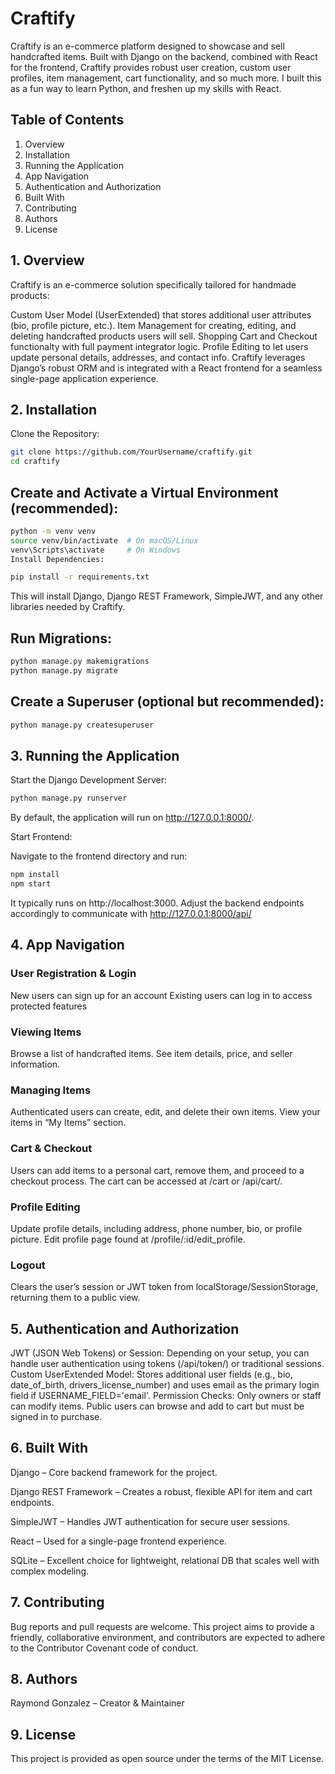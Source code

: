# Craftify

Craftify is an e-commerce platform designed to showcase and sell handcrafted items. Built with Django on the backend, combined with React for the frontend, Craftify provides robust user creation, custom user profiles, item management, cart functionality, and so much more. I built this as a fun way to learn Python, and freshen up my skills with React.

## Table of Contents

1. Overview
2. Installation
3. Running the Application
4. App Navigation
5. Authentication and Authorization
6. Built With
7. Contributing
8. Authors
9. License


## 1. Overview

Craftify is an e-commerce solution specifically tailored for handmade products:

Custom User Model (UserExtended) that stores additional user attributes (bio, profile picture, etc.).
Item Management for creating, editing, and deleting handcrafted products users will sell.
Shopping Cart and Checkout functionalty with full payment integrator logic.
Profile Editing to let users update personal details, addresses, and contact info.
Craftify leverages Django’s robust ORM and is integrated with a React frontend for a seamless single-page application experience.

## 2. Installation

Clone the Repository:

```bash
git clone https://github.com/YourUsername/craftify.git
cd craftify
```

## Create and Activate a Virtual Environment (recommended):

```bash
python -m venv venv
source venv/bin/activate  # On macOS/Linux
venv\Scripts\activate     # On Windows
Install Dependencies:
```

```bash
pip install -r requirements.txt
```

This will install Django, Django REST Framework, SimpleJWT, and any other libraries needed by Craftify.

## Run Migrations:

```bash
python manage.py makemigrations
python manage.py migrate
```

## Create a Superuser (optional but recommended):

```bash
python manage.py createsuperuser
```

## 3. Running the Application

Start the Django Development Server:

```bash
python manage.py runserver
```

By default, the application will run on http://127.0.0.1:8000/.

Start Frontend:

Navigate to the frontend directory and run:

```bash
npm install
npm start
```

It typically runs on http://localhost:3000. Adjust the backend endpoints accordingly to communicate with http://127.0.0.1:8000/api/

## 4. App Navigation

### User Registration & Login

New users can sign up for an account
Existing users can log in to access protected features

### Viewing Items

Browse a list of handcrafted items.
See item details, price, and seller information.

### Managing Items

Authenticated users can create, edit, and delete their own items.
View your items in “My Items” section.

### Cart & Checkout

Users can add items to a personal cart, remove them, and proceed to a checkout process.
The cart can be accessed at /cart or /api/cart/.

### Profile Editing

Update profile details, including address, phone number, bio, or profile picture.
Edit profile page found at /profile/:id/edit_profile.

### Logout

Clears the user’s session or JWT token from localStorage/SessionStorage, returning them to a public view.

## 5. Authentication and Authorization

JWT (JSON Web Tokens) or Session: Depending on your setup, you can handle user authentication using tokens (/api/token/) or traditional sessions.
Custom UserExtended Model: Stores additional user fields (e.g., bio, date_of_birth, drivers_license_number) and uses email as the primary login field if USERNAME_FIELD='email'.
Permission Checks: Only owners or staff can modify items. Public users can browse and add to cart but must be signed in to purchase.

## 6. Built With

Django – Core backend framework for the project.

Django REST Framework – Creates a robust, flexible API for item and cart endpoints.

SimpleJWT – Handles JWT authentication for secure user sessions.

React – Used for a single-page frontend experience.

SQLite – Excellent choice for lightweight, relational DB that scales well with complex modeling.


## 7. Contributing

Bug reports and pull requests are welcome. This project aims to provide a friendly, collaborative environment, and contributors are expected to adhere to the Contributor Covenant code of conduct.

## 8. Authors

Raymond Gonzalez – Creator & Maintainer

## 9. License

This project is provided as open source under the terms of the MIT License.